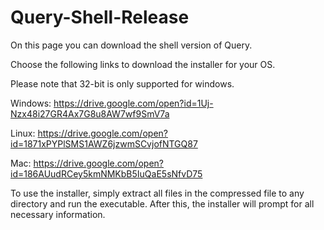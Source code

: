 # Query-Shell-Release

On this page you can download the shell version of Query. 

Choose the following links to download the installer for your OS.

Please note that 32-bit is only supported for windows.

Windows: https://drive.google.com/open?id=1Uj-Nzx48i27GR4Ax7G8u8AW7wf9SmV7a

Linux: https://drive.google.com/open?id=1871xPYPlSMS1AWZ6jzwmSCvjofNTGQ87

Mac: https://drive.google.com/open?id=186AUudRCey5kmNMKbB5IuQaE5sNfvD75

To use the installer, simply extract all files in the compressed file to any directory and run the executable. After this, the installer will prompt for all necessary information.


